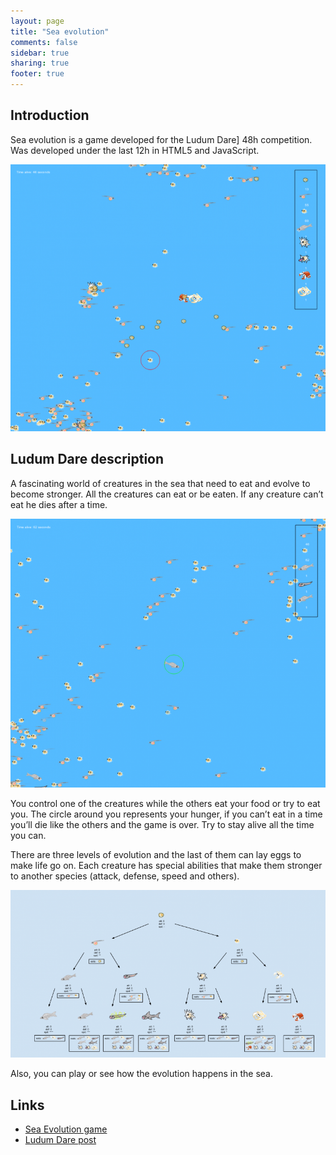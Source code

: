 ```yaml
---
layout: page
title: "Sea evolution"
comments: false
sidebar: true
sharing: true
footer: true
---
```


## Introduction

Sea evolution is a game developed for the Ludum Dare] 48h competition. Was developed under the last 12h in HTML5 and JavaScript.

<img src="/projects/sea-evolution/game1.png" class="screenshot" />

## Ludum Dare description

A fascinating world of creatures in the sea that need to eat and evolve to become stronger. All the creatures can eat or be eaten. If any creature can’t eat he dies after a time.

<img src="/projects/sea-evolution/game2.png" class="screenshot" />

You control one of the creatures while the others eat your food or try to eat you. The circle around you represents your hunger, if you can’t eat in a time you’ll die like the others and the game is over. Try to stay alive all the time you can.

There are three levels of evolution and the last of them can lay eggs to make life go on. Each creature has special abilities that make them stronger to another species (attack, defense, speed and others).

<img src="/projects/sea-evolution/evolution_tree.png" class="screenshot" />

Also, you can play or see how the evolution happens in the sea.

## Links

* [Sea Evolution game](http://html5.coconauts.net/evolution5/) 
* [Ludum Dare post](http://www.ludumdare.com/compo/ludum-dare-24/?action=preview&uid=16605)
